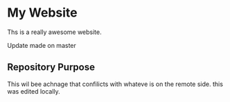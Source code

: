 # My Website

Ths is a really awesome website.

Update made on master

## Repository Purpose

This wil bee achnage that confilicts
with whateve is on the remote side.
this was edited locally.
